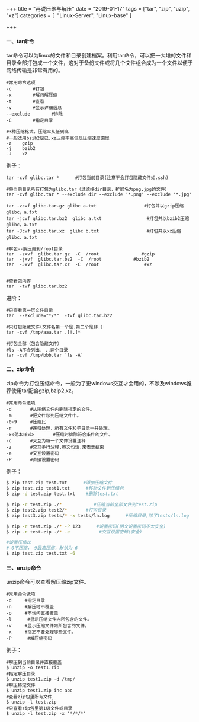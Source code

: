 +++
title = "再说压缩与解压"
date = "2019-01-17"
tags = ["tar", "zip", "uzip", "xz"]
categories = [
​	"Linux-Server",
   "Linux-base"
]

+++

#### 一、tar命令

tar命令可以为linux的文件和目录创建档案。利用tar命令，可以把一大堆的文件和目录全部打包成一个文件，这对于备份文件或将几个文件组合成为一个文件以便于网络传输是非常有用的。

~~~shell
#常用命令选项
-c        #打包
-x        #解包解压缩
-t        #查看
-v        #显示详细信息
--exclude        #排除
-C        #指定目录

#3种压缩格式，压缩率从低到高
#一般选用bzib2足已,xz压缩率高但是压缩速度偏慢
-z    gzip
-j    bzib2
-J    xz
~~~

例子：

~~~shell
tar -cvf glibc.tar *      #打包当前目录(注意不会打包隐藏文件如.ssh)

#将当前目录所有打包为glibc.tar（过滤掉dir目录，扩展名为png,jpg的文件）
tar -cvf glibc.tar * --exclude dir --exclude '*.png' --exclude '*.jpg'

tar -zcvf glibc.tar.gz glibc a.txt                  #打包并以gzip压缩glibc，a.txt
tar -jcvf glibc.tar.bz2  glibc a.txt                 #打包并以bzib2压缩glibc，a.txt
tar -Jcvf glibc.tar.xz  glibc b.txt                  #打包并以xz压缩glibc，a.txt

#解包--解压缩到/root目录
tar  -zxvf  glibc.tar.gz  -C  /root                #gzip
tar  -jxvf  glibc.tar.bz2  -C  /root            #bzib2
tar  -Jxvf  glibc.tar.xz  -C  /root                 #xz


#查看包内容
tar  -tvf glibc.tar.bz2
~~~

进阶：

~~~shell
#只查看第一层文件目录
tar  --exclude="*/*"  -tvf glibc.tar.bz2

#只打包隐藏文件(文件名第一个是.第二个是非.)
tar -cvf /tmp/aaa.tar .[!.]*

#打包全部（包含隐藏文件）
#ls -A不会列出. ..两个目录
tar -cvf /tmp/bbb.tar `ls -A`
~~~




#### 二、zip命令

zip命令为打包压缩命令，一般为了更windows交互才会用的，不涉及windows推荐使用tar配合gzip,bzip2,xz。

~~~shell
#常用命令选项
-d       #从压缩文件内删除指定的文件。
-m       #把文件移到压缩文件中。
-0-9     #压缩比
-r       #递归处理，所有文件和子目录一并处理。
-x<范本样式>       #压缩时排除符合条件的文件。
-c       #交互为每一个文件设置注释
-z       #交互多行注释,英文句话.来表示结束
-e       #交互设置密码
-P       #直接设置密码
~~~

例子：

~~~bash
$ zip test.zip test.txt      #添加压缩文件
$ zip test.zip test1.txt      #移动文件到压缩包
$ zip -d test.zip test.txt    #删除test.txt

$ zip -r test.zip ./*            #压缩当前全部文件到test.zip
$ zip test2.zip test2/*       #打包目录
$ zip test3.zip tests/* -x tests/ln.log      #压缩目录,除了tests/ln.log

$ zip -r test.zip ./* -P 123      #设置密码(明文设置密码不太安全)
$ zip -r test.zip ./* -e           #交互设置密码(安全)

#设置压缩比
#-0不压缩，-9最高压缩，默认为-6
$ zip test.zip test.txt -6
~~~

#### 三、unzip命令

unzip命令可以查看解压缩zip文件。

~~~shell
#常用命令选项
-d     #指定目录
-n     #解压时不覆盖
-o     #不询问直接覆盖
-l      #显示压缩文件内所包含的文件。
-v     #显示压缩文件内所包含的文件。
-x     #指定不要处理哪些文件。
-P      #解压缩密码
~~~

例子：

~~~shell
#解压到当前目录并直接覆盖
$ unzip -o test1.zip
#指定解压目录
$ unzip test1.zip -d /tmp/
#解压特定文件
$ unzip test1.zip inc abc
#查看zip包里所有文件
$ unzip -l test.zip
#只查看zip包里第1级文件或目录
$ unzip -l test.zip -x '*/*/*'
~~~
